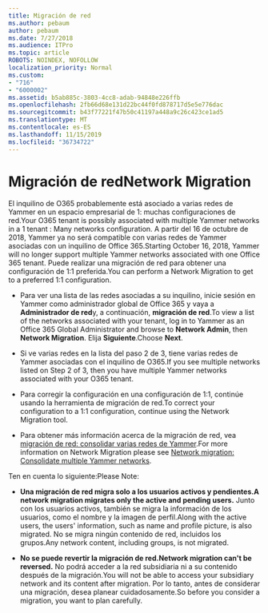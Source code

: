 ```yaml
---
title: Migración de red
ms.author: pebaum
author: pebaum
ms.date: 7/27/2018
ms.audience: ITPro
ms.topic: article
ROBOTS: NOINDEX, NOFOLLOW
localization_priority: Normal
ms.custom:
- "716"
- "6000002"
ms.assetid: b5ab885c-3803-4cc8-adab-94848e226ffb
ms.openlocfilehash: 2fb66d68e131d22bc44f0fd878717d5e5e776dac
ms.sourcegitcommit: b43f77221f47b50c41197a448a9c26c423ce1ad5
ms.translationtype: MT
ms.contentlocale: es-ES
ms.lasthandoff: 11/15/2019
ms.locfileid: "36734722"
---
```

# <a name="network-migration"></a><span data-ttu-id="510e1-102">Migración de red</span><span class="sxs-lookup"><span data-stu-id="510e1-102">Network Migration</span></span>

<span data-ttu-id="510e1-103">El inquilino de O365 probablemente está asociado a varias redes de Yammer en un espacio empresarial de 1: muchas configuraciones de red.</span><span class="sxs-lookup"><span data-stu-id="510e1-103">Your O365 tenant is possibly associated with multiple Yammer networks in a 1 tenant : Many networks configuration.</span></span> <span data-ttu-id="510e1-104">A partir del 16 de octubre de 2018, Yammer ya no será compatible con varias redes de Yammer asociadas con un inquilino de Office 365.</span><span class="sxs-lookup"><span data-stu-id="510e1-104">Starting October 16, 2018, Yammer will no longer support multiple Yammer networks associated with one Office 365 tenant.</span></span> <span data-ttu-id="510e1-105">Puede realizar una migración de red para obtener una configuración de 1:1 preferida.</span><span class="sxs-lookup"><span data-stu-id="510e1-105">You can perform a Network Migration to get to a preferred 1:1 configuration.</span></span>
  
- <span data-ttu-id="510e1-106">Para ver una lista de las redes asociadas a su inquilino, inicie sesión en Yammer como administrador global de Office 365 y vaya a **Administrador de red**y, a continuación, **migración de red**.</span><span class="sxs-lookup"><span data-stu-id="510e1-106">To view a list of the networks associated with your tenant, log in to Yammer as an Office 365 Global Administrator and browse to **Network Admin**, then **Network Migration**.</span></span> <span data-ttu-id="510e1-107">Elija **Siguiente**.</span><span class="sxs-lookup"><span data-stu-id="510e1-107">Choose **Next**.</span></span>

- <span data-ttu-id="510e1-108">Si ve varias redes en la lista del paso 2 de 3, tiene varias redes de Yammer asociadas con el inquilino de O365.</span><span class="sxs-lookup"><span data-stu-id="510e1-108">If you see multiple networks listed on Step 2 of 3, then you have multiple Yammer networks associated with your O365 tenant.</span></span>

- <span data-ttu-id="510e1-109">Para corregir la configuración en una configuración de 1:1, continúe usando la herramienta de migración de red.</span><span class="sxs-lookup"><span data-stu-id="510e1-109">To correct your configuration to a 1:1 configuration, continue using the Network Migration tool.</span></span>

- <span data-ttu-id="510e1-110">Para obtener más información acerca de la migración de red, vea [migración de red: consolidar varias redes de Yammer](https://docs.microsoft.com/yammer/configure-your-yammer-network/consolidate-multiple-yammer-networks).</span><span class="sxs-lookup"><span data-stu-id="510e1-110">For more information on Network Migration please see [Network migration: Consolidate multiple Yammer networks](https://docs.microsoft.com/yammer/configure-your-yammer-network/consolidate-multiple-yammer-networks).</span></span>

<span data-ttu-id="510e1-111">Ten en cuenta lo siguiente:</span><span class="sxs-lookup"><span data-stu-id="510e1-111">Please Note:</span></span>
  
- <span data-ttu-id="510e1-112">**Una migración de red migra solo a los usuarios activos y pendientes.**</span><span class="sxs-lookup"><span data-stu-id="510e1-112">**A network migration migrates only the active and pending users.**</span></span> <span data-ttu-id="510e1-113">Junto con los usuarios activos, también se migra la información de los usuarios, como el nombre y la imagen de perfil.</span><span class="sxs-lookup"><span data-stu-id="510e1-113">Along with the active users, the users' information, such as name and profile picture, is also migrated.</span></span> <span data-ttu-id="510e1-114">No se migra ningún contenido de red, incluidos los grupos.</span><span class="sxs-lookup"><span data-stu-id="510e1-114">Any network content, including groups, is not migrated.</span></span>

- <span data-ttu-id="510e1-115">**No se puede revertir la migración de red.**</span><span class="sxs-lookup"><span data-stu-id="510e1-115">**Network migration can't be reversed.**</span></span> <span data-ttu-id="510e1-116">No podrá acceder a la red subsidiaria ni a su contenido después de la migración.</span><span class="sxs-lookup"><span data-stu-id="510e1-116">You will not be able to access your subsidiary network and its content after migration.</span></span> <span data-ttu-id="510e1-117">Por lo tanto, antes de considerar una migración, desea planear cuidadosamente.</span><span class="sxs-lookup"><span data-stu-id="510e1-117">So before you consider a migration, you want to plan carefully.</span></span>
